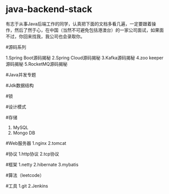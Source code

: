 # java-backend-stack
有志于从事Java后端工作的同学，认真把下面的文档多看几遍，一定要跟着操作，然后了然于心，在中国（当然不可避免包括港澳台）的一家公司面试，如果面不过，你回来找我，我公司也会录取你。

#源码系列

1.Spring Boot源码揭秘
2.Spring Cloud源码揭秘
3.Kafka源码揭秘
4.zoo keeper源码揭秘
5.RocketMQ源码揭秘

#Java并发专题

#Jdk数据结构

#锁

#设计模式

#存储
1. MySQL
2. Mongo DB

#Web服务器
1.nginx
2.tomcat

#协议
1.http协议
2.tcp协议

#框架
1.netty
2.hibernate
3.mybatis

#算法（leetcode）

#工具
1.git
2.Jenkins




